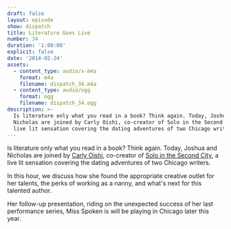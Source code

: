 ```yaml
---
draft: false
layout: episode
show: dispatch
title: Literature Goes Live
number: 34
duration: '1:00:00'
explicit: false
date: '2014-02-24'
assets:
  - content_type: audio/x-m4a
    format: m4a
    filename: dispatch_34.m4a
  - content_type: audio/ogg
    format: ogg
    filename: dispatch_34.ogg
description: >-
  Is literature only what you read in a book? Think again. Today, Joshua and
  Nicholas are joined by Carly Oishi, co-creator of Solo in the Second City, a
  live lit sensation covering the dating adventures of two Chicago writers.
---
```

Is literature only what you read in a book? Think again. Today, Joshua and Nicholas are joined by [Carly Oishi](http://twitter.com/carlyo), co-creator of [Solo in the Second City](http://solointhe2ndcity.com), a live lit sensation covering the dating adventures of two Chicago writers.

In this hour, we discuss how she found the appropriate creative outlet for her talents, the perks of working as a nanny, and what's next for this talented author.

Her follow-up presentation, riding on the unexpected success of her last performance series, Miss Spoken is will be playing in Chicago later this year.